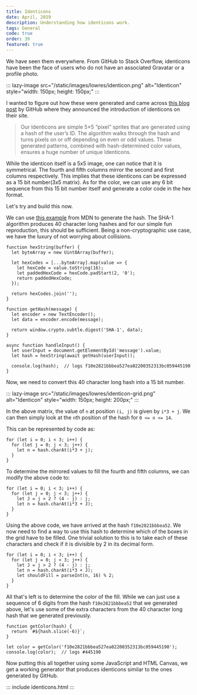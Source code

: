 ```yaml
---
title: Identicons
date: April, 2019
description: Understanding how identicons work.
tags: General
code: true
order: 39
featured: true
---
```


We have seen them everywhere. From GitHub to Stack Overflow, identicons have been
the face of users who do not have an associated Gravatar or a profile photo.

::: lazy-image src="/static/images/lowres/identicon.png" alt="Identicon" style="width: 150px; height: 150px;" :::

I wanted to figure out how these were generated and came across [this blog post](https://github.blog/2013-08-14-identicons/)
by GitHub where they announced the introduction of identicons on their site.

> Our Identicons are simple 5×5 “pixel” sprites that are generated using a hash of the user’s ID. The algorithm walks through the hash and turns pixels on or off depending on even or odd values. These generated patterns, combined with hash-determined color values, ensures a huge number of unique Identicons.

While the identicon itself is a 5x5 image, one can notice that it is symmetrical. The fourth and fifth columns
mirror the second and first columns respectively. This implies that these identicons can be expressed as a 15 bit number(3x5 matrix).
As for the color, we can use any 6 bit sequence from this 15 bit number itself and generate a color code in the hex format.

Let's try and build this now.

We can use [this example](https://developer.mozilla.org/en-US/docs/Web/API/SubtleCrypto/digest#Converting_a_digest_to_a_hex_string)
from MDN to generate the hash. The SHA-1 algorithm produces 40 character long hashes and for our simple fun reproduction, this
should be sufficient. Being a non-cryptographic use case, we have the luxury of not worrying about collisions.

```
function hexString(buffer) {
  let byteArray = new Uint8Array(buffer);

  let hexCodes = [...byteArray].map(value => {
    let hexCode = value.toString(16);
    let paddedHexCode = hexCode.padStart(2, '0');
    return paddedHexCode;
  });

  return hexCodes.join('');
}

function getHash(message) {
  let encoder = new TextEncoder();
  let data = encoder.encode(message);

  return window.crypto.subtle.digest('SHA-1', data);
}

async function handleInput() {
  let userInput = document.getElementById('message').value;
  let hash = hexString(await getHash(userInput));

  console.log(hash);  // logs f10e2821bbbea527ea02200352313bc059445190
}
```

Now, we need to convert this 40 character long hash into a 15 bit number.

::: lazy-image src="/static/images/lowres/identicon-grid.png" alt="Identicon" style="width: 150px; height: 200px;" :::

In the above matrix, the value of `n` at position `(i, j)` is given by `i*3 + j`. We can then simply look at
the `n`th position of the hash for `0 <= n <= 14`.

This can be represented by code as:
```
for (let i = 0; i < 3; i++) {
  for (let j = 0; j < 3; j++) {
    let n = hash.charAt(i*3 + j);
  }
}
```

To determine the mirrored values to fill the fourth and fifth columns, we can modify the above code to:
```
for (let i = 0; i < 3; i++) {
  for (let j = 0; j < 3; j++) {
    let J = j > 2 ? (4 - j) : j;
    let n = hash.charAt(i*3 + J);
  }
}
```

Using the above code, we have arrived at the hash `f10e2821bbbea52`. We now need to find a way to use this
hash to determine which of the boxes in the grid have to be filled. One trivial solution to this is to take
each of these characters and check if it is divisible by 2 in its decimal form.

```
for (let i = 0; i < 3; i++) {
  for (let j = 0; j < 3; j++) {
    let J = j > 2 ? (4 - j) : j;
    let n = hash.charAt(i*3 + J);
    let shouldFill = parseInt(n, 16) % 2;
  }
}
```

All that's left is to determine the color of the fill. While we can just use a sequence of 6 digits from
the hash `f10e2821bbbea52` that we generated above, let's use some of the extra characters from the 40 character
long hash that we generated previously.

```
function getColor(hash) {
  return `#${hash.slice(-6)}`;
}

let color = getColor('f10e2821bbbea527ea02200352313bc059445190');
console.log(color);  // logs #445190
```

Now putting this all together using some JavaScript and HTML Canvas, we get a working generator that produces
identicons similar to the ones generated by GitHub.

::: include identicons.html :::

<br>
